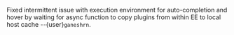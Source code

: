 Fixed intermittent issue with execution environment for auto-completion and
hover by waiting for async function to copy plugins from within EE to local host
cache --{user}`ganeshrn`.
